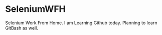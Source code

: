 # SeleniumWFH
Selenium Work From Home.
I am Learning Github today.
Planning to learn GitBash as well.
